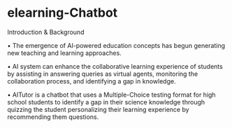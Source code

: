 # elearning-Chatbot


Introduction & Background

• The emergence of AI-powered education concepts has begun
generating new teaching and learning approaches.

• AI system can enhance the collaborative learning experience of
students by assisting in answering queries as virtual agents,
monitoring the collaboration process, and identifying a gap in
knowledge.

• AITutor is a chatbot that uses a Multiple-Choice testing format
for high school students to identify a gap in their science
knowledge through quizzing the student personalizing their
learning experience by recommending them questions.
